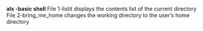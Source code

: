 **alx -basic shell**
File 1-listit displays the contents list of the current directory
File 2-bring_me_home changes the working directory to the user’s home directory